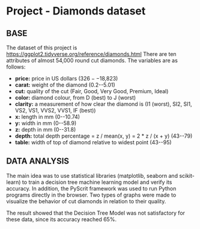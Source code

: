 # **Project - Diamonds dataset**

## BASE
The dataset of this project is https://ggplot2.tidyverse.org/reference/diamonds.html
There are ten attributes of almost 54,000 round cut diamonds. The variables are as follows:

- **price:** price in US dollars ($326--$18,823)
- **carat:** weight of the diamond (0.2--5.01)
- **cut:** quality of the cut (Fair, Good, Very Good, Premium, Ideal)
- **color:** diamond colour, from D (best) to J (worst)
- **clarity:** a measurement of how clear the diamond is (I1 (worst), SI2, SI1, VS2, VS1, VVS2, VVS1, IF (best))
- **x:** length in mm (0--10.74)
- **y:** width in mm (0--58.9)
- **z:** depth in mm (0--31.8)
- **depth:** total depth percentage = z / mean(x, y) = 2 * z / (x + y) (43--79)
- **table:** width of top of diamond relative to widest point (43--95)

## DATA ANALYSIS

The main idea was to use statistical libraries (matplotlib, seaborn and scikit-learn) to train a decision tree machine learning model and verify its accuracy. In addition, the PyScrit framework was used to run Python programs directly in the browser. Two types of graphs were made to visualize the behavior of cut diamonds in relation to their quality.

The result showed that the Decision Tree Model was not satisfactory for these data, since its accuracy reached 65%.





